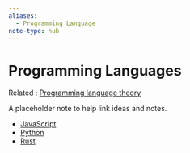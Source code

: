 ```yaml
---
aliases:
  - Programming Language
note-type: hub
---
```


# Programming Languages

Related : [Programming language theory](Programming%20language%20theory)

A placeholder note to help link ideas and notes.

- [JavaScript](JavaScript.md)
- [Python](Python.md)
- [Rust](Rust.md)
